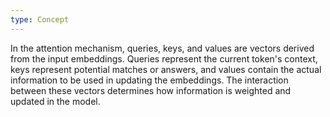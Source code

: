 ```yaml
---
type: Concept
---
```


In the attention mechanism, queries, keys, and values are vectors derived from the input embeddings. Queries represent the current token's context, keys represent potential matches or answers, and values contain the actual information to be used in updating the embeddings. The interaction between these vectors determines how information is weighted and updated in the model.